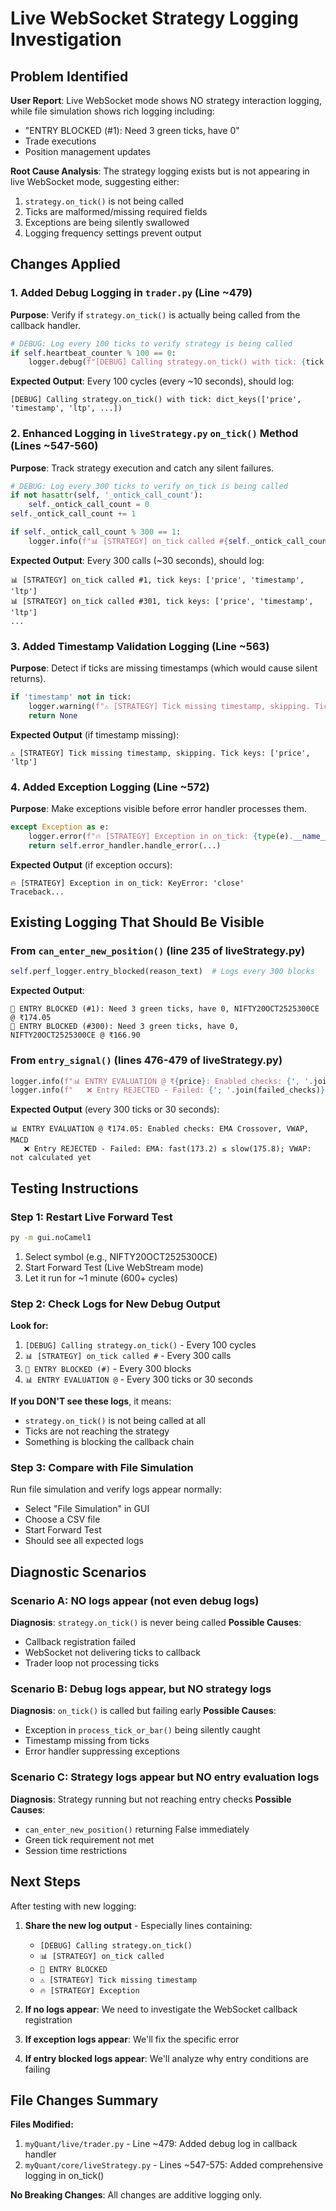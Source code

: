 # Live WebSocket Strategy Logging Investigation

## Problem Identified

**User Report**: Live WebSocket mode shows NO strategy interaction logging, while file simulation shows rich logging including:
- "ENTRY BLOCKED (#1): Need 3 green ticks, have 0"
- Trade executions
- Position management updates

**Root Cause Analysis**: The strategy logging exists but is not appearing in live WebSocket mode, suggesting either:
1. `strategy.on_tick()` is not being called
2. Ticks are malformed/missing required fields
3. Exceptions are being silently swallowed
4. Logging frequency settings prevent output

## Changes Applied

### 1. Added Debug Logging in `trader.py` (Line ~479)

**Purpose**: Verify if `strategy.on_tick()` is actually being called from the callback handler.

```python
# DEBUG: Log every 100 ticks to verify strategy is being called
if self.heartbeat_counter % 100 == 0:
    logger.debug(f"[DEBUG] Calling strategy.on_tick() with tick: {tick.keys()}")
```

**Expected Output**: Every 100 cycles (every ~10 seconds), should log:
```
[DEBUG] Calling strategy.on_tick() with tick: dict_keys(['price', 'timestamp', 'ltp', ...])
```

### 2. Enhanced Logging in `liveStrategy.py` `on_tick()` Method (Lines ~547-560)

**Purpose**: Track strategy execution and catch any silent failures.

```python
# DEBUG: Log every 300 ticks to verify on_tick is being called
if not hasattr(self, '_ontick_call_count'):
    self._ontick_call_count = 0
self._ontick_call_count += 1

if self._ontick_call_count % 300 == 1:
    logger.info(f"📊 [STRATEGY] on_tick called #{self._ontick_call_count}, tick keys: {list(tick.keys())}")
```

**Expected Output**: Every 300 calls (~30 seconds), should log:
```
📊 [STRATEGY] on_tick called #1, tick keys: ['price', 'timestamp', 'ltp']
📊 [STRATEGY] on_tick called #301, tick keys: ['price', 'timestamp', 'ltp']
...
```

### 3. Added Timestamp Validation Logging (Line ~563)

**Purpose**: Detect if ticks are missing timestamps (which would cause silent returns).

```python
if 'timestamp' not in tick:
    logger.warning(f"⚠️ [STRATEGY] Tick missing timestamp, skipping. Tick keys: {list(tick.keys())}")
    return None
```

**Expected Output** (if timestamp missing):
```
⚠️ [STRATEGY] Tick missing timestamp, skipping. Tick keys: ['price', 'ltp']
```

### 4. Added Exception Logging (Line ~572)

**Purpose**: Make exceptions visible before error handler processes them.

```python
except Exception as e:
    logger.error(f"🔥 [STRATEGY] Exception in on_tick: {type(e).__name__}: {e}", exc_info=True)
    return self.error_handler.handle_error(...)
```

**Expected Output** (if exception occurs):
```
🔥 [STRATEGY] Exception in on_tick: KeyError: 'close'
Traceback...
```

## Existing Logging That Should Be Visible

### From `can_enter_new_position()` (line 235 of liveStrategy.py)
```python
self.perf_logger.entry_blocked(reason_text)  # Logs every 300 blocks
```

**Expected Output**:
```
🚫 ENTRY BLOCKED (#1): Need 3 green ticks, have 0, NIFTY20OCT2525300CE @ ₹174.05
🚫 ENTRY BLOCKED (#300): Need 3 green ticks, have 0, NIFTY20OCT2525300CE @ ₹166.90
```

### From `entry_signal()` (lines 476-479 of liveStrategy.py)
```python
logger.info(f"📊 ENTRY EVALUATION @ ₹{price}: Enabled checks: {', '.join(checks_performed)}")
logger.info(f"   ❌ Entry REJECTED - Failed: {'; '.join(failed_checks)}")
```

**Expected Output** (every 300 ticks or 30 seconds):
```
📊 ENTRY EVALUATION @ ₹174.05: Enabled checks: EMA Crossover, VWAP, MACD
   ❌ Entry REJECTED - Failed: EMA: fast(173.2) ≤ slow(175.8); VWAP: not calculated yet
```

## Testing Instructions

### Step 1: Restart Live Forward Test
```bash
py -m gui.noCamel1
```

1. Select symbol (e.g., NIFTY20OCT2525300CE)
2. Start Forward Test (Live WebStream mode)
3. Let it run for ~1 minute (600+ cycles)

### Step 2: Check Logs for New Debug Output

**Look for:**
1. `[DEBUG] Calling strategy.on_tick()` - Every 100 cycles
2. `📊 [STRATEGY] on_tick called #` - Every 300 calls
3. `🚫 ENTRY BLOCKED (#)` - Every 300 blocks
4. `📊 ENTRY EVALUATION @` - Every 300 ticks or 30 seconds

**If you DON'T see these logs**, it means:
- `strategy.on_tick()` is not being called at all
- Ticks are not reaching the strategy
- Something is blocking the callback chain

### Step 3: Compare with File Simulation

Run file simulation and verify logs appear normally:
- Select "File Simulation" in GUI
- Choose a CSV file
- Start Forward Test
- Should see all expected logs

## Diagnostic Scenarios

### Scenario A: NO logs appear (not even debug logs)
**Diagnosis**: `strategy.on_tick()` is never being called
**Possible Causes**:
- Callback registration failed
- WebSocket not delivering ticks to callback
- Trader loop not processing ticks

### Scenario B: Debug logs appear, but NO strategy logs
**Diagnosis**: `on_tick()` is called but failing early
**Possible Causes**:
- Exception in `process_tick_or_bar()` being silently caught
- Timestamp missing from ticks
- Error handler suppressing exceptions

### Scenario C: Strategy logs appear but NO entry evaluation logs
**Diagnosis**: Strategy running but not reaching entry checks
**Possible Causes**:
- `can_enter_new_position()` returning False immediately
- Green tick requirement not met
- Session time restrictions

## Next Steps

After testing with new logging:

1. **Share the new log output** - Especially lines containing:
   - `[DEBUG] Calling strategy.on_tick()`
   - `📊 [STRATEGY] on_tick called`
   - `🚫 ENTRY BLOCKED`
   - `⚠️ [STRATEGY] Tick missing timestamp`
   - `🔥 [STRATEGY] Exception`

2. **If no logs appear**: We need to investigate the WebSocket callback registration

3. **If exception logs appear**: We'll fix the specific error

4. **If entry blocked logs appear**: We'll analyze why entry conditions are failing

## File Changes Summary

**Files Modified:**
1. `myQuant/live/trader.py` - Line ~479: Added debug log in callback handler
2. `myQuant/core/liveStrategy.py` - Lines ~547-575: Added comprehensive logging in on_tick()

**No Breaking Changes**: All changes are additive logging only.

